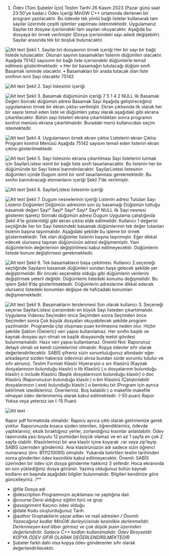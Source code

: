 1. Ödev [Tüm Şubeler İçin]
Teslim Tarihi
26 Kasım 2023 (Pazar günü saat 23:50’ye kadar.)
Ödev İçeriği
MinGW C++ ortamında derlenen bir program yazılacaktır.
Bu ödevde tek yönlü bağlı listeler kullanarak tam sayılar üzerinde çeşitli işlemler yapılması 
istenmektedir.
Uygulamanız Sayilar.txt dosyası içerisindeki tam sayıları okuyacaktır. Aşağıda bu dosyaya bir örnek 
verilmiştir (Dosya içerisindeki sayı adedi değişebilir). Sayılar arasında tek bir boşluk bulunacaktır.

![Alt text](image.png)
Şekil 1. Sayilar.txt dosyasının örnek içeriği
Her bir sayı bir bağlı listede tutulacaktır. Okunan sayının basamakları listenin düğümleri olacaktır.
Aşağıda 75142 sayısının bir bağlı liste içerisindeki düğümlerle temsil edilmesi gösterilmektedir.
• Her bir basamağın tutulacağı düğüm sınıfı Basamak isminde olacaktır.
• Basamakları bir arada tutacak olan liste sınıfının ismi Sayi olacaktır
75142

![Alt text](image-1.png)
Şekil 2. Sayi listesinin içeriği

![Alt text](image-2.png)
Şekil 3. Basamak düğümünün içeriği 
7 5 1 4 2
NULL ilk
Basamak Değeri
Sonraki düğümün 
adresi
Basamak
Sayi
Aşağıda geliştireceğiniz uygulamanın örnek bir ekran çıktısı verilmiştir. Ekran çıktısında ilk olarak her 
bir sayısı temsil eden liste ve düğümleri yatay olarak aşağıdaki gibi ekrana çıkartılacaktır. Bütün sayı 
listeleri ekrana çıkartıldıktan sonra programın kontrol menüsü ekrana çıkartılmalıdır. Buradaki menü 
kullanıcıdan seçim istemektedir.

![Alt text](image-3.png)
Şekil 4. Uygulamanın örnek ekran çıktısı
Listelerin ekran Çıktısı
Program kontrol Menüsü
Aşağıda 75142 sayısını temsil eden listenin ekran çıktısı gösterilmektedir.

![Alt text](image-4.png)
Şekil 5. Sayi listesinin ekrana çıkartılması
Sayi listelerini tutmak için SayilarListesi isimli bir bağlı liste sınıfı tasarlanacaktır. Bu listenin her bir 
düğümünde bir Sayi listesi barındırılacaktır. SayilarListesi listesinin düğümleri içinde Dugum isimli bir 
sınıf tasarlanması gerekmektedir. Bu sınıfın barındıracağı elemanların içeriği Şekil 7’de verilmiştir.

![Alt text](image-5.png)
Şekil 6. SayilarListesi listesinin içeriği

![Alt text](image-6.png)
Şekil 7. Dugum nesnelerinin içeriği
Listenin adresi
Tutulan Sayı
Listenin Düğümleri
Düğümün adresinin 
son üç basamağı
Düğümün tuttuğu 
basamak değeri
Sayi* Sayi* Sayi* Sayi* Sayi*
NULL ilk
Sayi nesnesi 
gösteren işaretçi
Sonraki düğümün 
adresi
Dugum
Uygulama çalıştığında Şekil 4’te gösterildiği gibi ekran çıktısı elde edilmelidir. Kullanıcı 1 değerini 
seçtiğinde her bir Sayi listesindeki basamak düğümlerinin tek değer tutanları listenin başına 
taşınmalıdır. Aşağıdaki şekilde bu işleme bir örnek göstermektedir. Tek olan düğümler listenin başına 
taşınmıştır. Eğer dikkat edecek olursanız taşınan düğümünün adresi değişmemiştir. Yani 
düğümlerinin değerlerinin değiştirilmesi kabul edilmeyecektir. Düğümlerin listede konum 
değiştirmesi gerekmektedir.

![Alt text](image-7.png)
Şekil 8. Tek basamakların başa çekilmesi.
Kullanıcı 2.seçeneği seçtiğinde Sayıların basamak düğümleri sondan başa gelecek şekilde yer 
değiştirmelidir. Bir önceki seçenekte olduğu gibi düğümlerin verilerini değiştirmek yeterli değildir. 
Düğümlerin listedeki konumu değişmelidir. Bu işlem Şekil 9’da gösterilmektedir. Düğümlerin 
adreslerine dikkat edecek olursanız listedeki konumları değişse de hafızadaki konumları 
değişmemektedir.

![Alt text](image-8.png)
Şekil 9. Basamakların terslenmesi
Son olarak kullanıcı 3. Seçeneği seçerse SayilarListesi içerisindeki en büyük Sayi listeden 
çıkartılmalıdır.
Uygulama Videosu
Seçimden önce
Seçimden sonra
Seçimden önce
Seçimden sonra
Çok büyük dosyaları okuyabilecek şekilde program yazılmalıdır. Programda çöp oluşması puan 
kırılmasına neden olur.
Hiçbir şekilde Şablon (Generic) veri yapısı kullanılamaz. Her sınıfın başlık ve kaynak dosyası 
ayrı olmalı ve başlık dosyasında metot gövdesi bulunmamalıdır. Hazır veri yapısı 
kullanılamaz.
Önemli Not: Raporunuz detaylı olmalı ve kendi cümleleriniz olmalıdır. Kopya ödevler sıfır 
olarak değerlendirilecektir. SABİS şifreniz sizin sorumluluğunuz altındadır eğer arkadaşınız 
sizden habersiz ödevinizi alırsa bundan sizde sorumlu tutulur ve sıfır alırsınız.
Teslim Formatı
Klasör Hiyerarşisi
o src Klasörü (Kaynak dosyalarınızın bulunduğu klasör)
o lib Klasörü (.o dosyalarının bulunduğu klasör)
o include Klasörü (Başlık dosyalarınızın bulunduğu klasör)
o doc Klasörü (Raporunuzun bulunduğu klasör.)
o bin Klasörü (Çalıştırılabilir dosyalarınızın (.exe) bulunduğu klasör.)
o benioku.txt (Program için ayrıca belirtmek istedikleriniz. Önerileriniz. Boş kalabilir.)
o makefile 
makefile olmayan ödev derlenmemiş olarak kabul edilmektedir. (-50 puan)
Rapor Yoksa veya yetersiz ise (-15 Puan)

![Alt text](image-9.png)

Rapor pdf formatında olmalıdır. Raporu ayrıca çıktı olarak getirmenize gerek yoktur. Raporunuzda 
kısaca sizden istenilen, öğrendikleriniz, ödevde yaptıklarınız, eksik bıraktığınız yerler, zorlandığınız 
kısımlar anlatılabilir. Ödev raporunda yazı boyutu 12 puntodan büyük olamaz ve en az 1 sayfa en 
çok 2 sayfa olabilir.
Klasörlerinizi bir ana klasör içine koyarak .rar veya zip’leyip SABİS üzerinden gönderiniz. Ana 
klasörünüzün adı sadece sizin öğrenci numaranız (örn: B111210090) olmalıdır. Yukarıda belirtilen 
teslim tarihinden sonra gönderilen ödev kesinlikle kabul edilmeyecektir.
Önemli: SABİS üzerinden bir ödev için dosya gönderme hakkınız 3 seferdir. Hoca ekranında en 
son yüklediğiniz dosya görünür.
Yazmış olduğunuz bütün kaynak kodların en başında aşağıdaki bilgiler bulunmalıdır. Bilgileri kendinize 
göre güncelleyiniz.
/** 
* @file Dosya adı
* @description Programınızın açıklaması ne yaptığına dair.
* @course Dersi aldığınız eğitim türü ve grup
* @assignment Kaçıncı ödev olduğu
* @date Kodu oluşturduğunuz Tarih
* @author Gruptakilerin yazar adları ve mail adresleri
*/
Önemli: Yazacağınız kodlar MinGW derleyicisinde kesinlikle derlenmelidir. Derlenmeyen kod itibar 
görmez ve çok düşük puan üzerinden değerlendirilir. Sadece C++ kodları kullanılmalıdır. 
Ödev Bireyseldir
KOPYA ÖDEV SIFIR OLARAK DEĞERLENDİRİLMEKTEDİR*
* Şubeler farklı dahi olsa kopya ödev gönderenler sıfır olarak değerlendirilecektir.